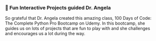 ### 🧸 Fun Interactive Projects guided Dr. Angela ###
So grateful that Dr. Angela created this amazing class, 100 Days of Code: The Complete Python Pro Bootcamp on Udemy. In this bootcamp, she guides us on lots of projects that are fun to play with and she challenges and encourages us a lot during the way.

